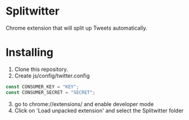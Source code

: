 Splitwitter
===========

Chrome extension that will split up Tweets automatically.


Installing
==========

1. Clone this repository.
2. Create js/config/twitter.config

```javascript
const CONSUMER_KEY = "KEY";
const CONSUMER_SECRET = "SECRET";
```

3. go to chrome://extensions/ and enable developer mode
4. Click on 'Load unpacked extension' and select the Splitwitter folder
